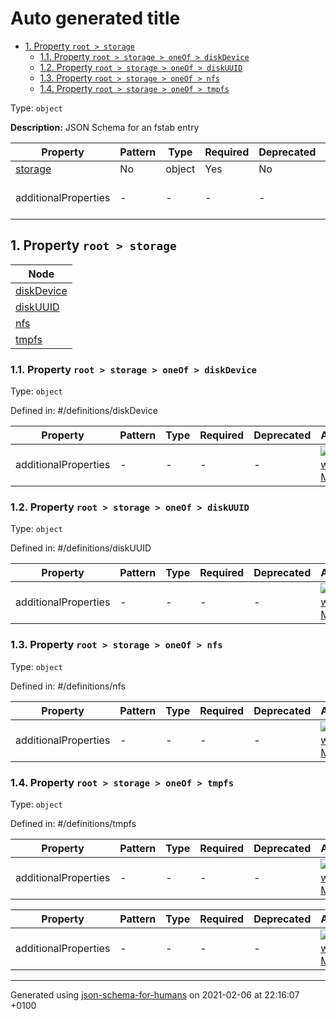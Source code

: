 # Auto generated title
- [1. Property `root > storage`](#storage)
  - [1.1. Property `root > storage > oneOf > diskDevice`](#storage)
  - [1.2. Property `root > storage > oneOf > diskUUID`](#storage)
  - [1.3. Property `root > storage > oneOf > nfs`](#storage)
  - [1.4. Property `root > storage > oneOf > tmpfs`](#storage)

Type: `object`

**Description:** JSON Schema for an fstab entry

| Property | Pattern | Type | Required | Deprecated | Additional | Description |
| -------- | ------- | ---- | -------- | ---------- | ---------- | ----------- |
| [storage](#storage)|No|object|Yes|No| No|-|
  | additionalProperties | - | - | - | - |  [![made-with-Markdown](https://img.shields.io/badge/Any%20type-allowed-green)](# "Additional Properties of any type are allowed.") | - |

## <a name="storage"></a>1. Property `root > storage`

| Node | 
| ---- |
| [diskDevice](#storage_oneOf_i0) |
| [diskUUID](#storage_oneOf_i1) |
| [nfs](#storage_oneOf_i2) |
| [tmpfs](#storage_oneOf_i3) |
### <a name="storage"></a>1.1. Property `root > storage > oneOf > diskDevice`
Type: `object`

Defined in: #/definitions/diskDevice

| Property | Pattern | Type | Required | Deprecated | Additional | Description |
| -------- | ------- | ---- | -------- | ---------- | ---------- | ----------- |
  | additionalProperties | - | - | - | - |  [![made-with-Markdown](https://img.shields.io/badge/Any%20type-allowed-green)](# "Additional Properties of any type are allowed.") | - |
### <a name="storage"></a>1.2. Property `root > storage > oneOf > diskUUID`
Type: `object`

Defined in: #/definitions/diskUUID

| Property | Pattern | Type | Required | Deprecated | Additional | Description |
| -------- | ------- | ---- | -------- | ---------- | ---------- | ----------- |
  | additionalProperties | - | - | - | - |  [![made-with-Markdown](https://img.shields.io/badge/Any%20type-allowed-green)](# "Additional Properties of any type are allowed.") | - |
### <a name="storage"></a>1.3. Property `root > storage > oneOf > nfs`
Type: `object`

Defined in: #/definitions/nfs

| Property | Pattern | Type | Required | Deprecated | Additional | Description |
| -------- | ------- | ---- | -------- | ---------- | ---------- | ----------- |
  | additionalProperties | - | - | - | - |  [![made-with-Markdown](https://img.shields.io/badge/Any%20type-allowed-green)](# "Additional Properties of any type are allowed.") | - |
### <a name="storage"></a>1.4. Property `root > storage > oneOf > tmpfs`
Type: `object`

Defined in: #/definitions/tmpfs

| Property | Pattern | Type | Required | Deprecated | Additional | Description |
| -------- | ------- | ---- | -------- | ---------- | ---------- | ----------- |
  | additionalProperties | - | - | - | - |  [![made-with-Markdown](https://img.shields.io/badge/Any%20type-allowed-green)](# "Additional Properties of any type are allowed.") | - |

| Property | Pattern | Type | Required | Deprecated | Additional | Description |
| -------- | ------- | ---- | -------- | ---------- | ---------- | ----------- |
  | additionalProperties | - | - | - | - |  [![made-with-Markdown](https://img.shields.io/badge/Any%20type-allowed-green)](# "Additional Properties of any type are allowed.") | - |

----------------------------------------------------------------------------------------------------------------------------
Generated using [json-schema-for-humans](https://github.com/coveooss/json-schema-for-humans) on 2021-02-06 at 22:16:07 +0100